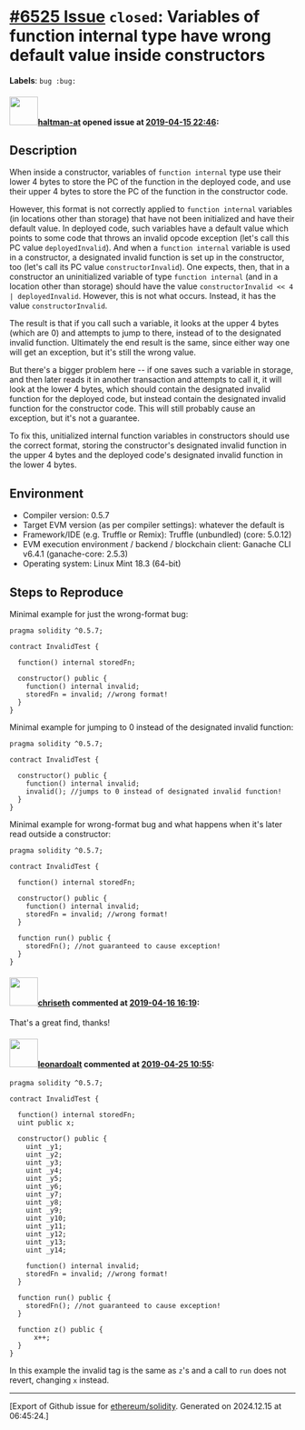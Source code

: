 # [\#6525 Issue](https://github.com/ethereum/solidity/issues/6525) `closed`: Variables of function internal type have wrong default value inside constructors
**Labels**: `bug :bug:`


#### <img src="https://avatars.githubusercontent.com/u/35589221?v=4" width="50">[haltman-at](https://github.com/haltman-at) opened issue at [2019-04-15 22:46](https://github.com/ethereum/solidity/issues/6525):

## Description

When inside a constructor, variables of `function internal` type use their lower 4 bytes to store the PC of the function in the deployed code, and use their upper 4 bytes to store the PC of the function in the constructor code.

However, this format is not correctly applied to `function internal` variables (in locations other than storage) that have not been initialized and have their default value.  In deployed code, such variables have a default value which points to some code that throws an invalid opcode exception (let's call this PC value `deployedInvalid`).  And when a `function internal` variable is used in a constructor, a designated invalid function is set up in the constructor, too (let's call its PC value `constructorInvalid`).  One expects, then, that in a constructor an uninitialized variable of type `function internal` (and in a location other than storage) should have the value `constructorInvalid << 4 | deployedInvalid`.  However, this is not what occurs.  Instead, it has the value `constructorInvalid`.

The result is that if you call such a variable, it looks at the upper 4 bytes (which are 0) and attempts to jump to there, instead of to the designated invalid function.  Ultimately the end result is the same, since either way one will get an exception, but it's still the wrong value.

But there's a bigger problem here -- if one saves such a variable in storage, and then later reads it in another transaction and attempts to call it, it will look at the lower 4 bytes, which should contain the designated invalid function for the deployed code, but instead contain the designated invalid function for the constructor code.  This will still probably cause an exception, but it's not a guarantee.

To fix this, unitialized internal function variables in constructors should use the correct format, storing the constructor's designated invalid function in the upper 4 bytes and the deployed code's designated invalid function in the lower 4 bytes.

## Environment

- Compiler version: 0.5.7
- Target EVM version (as per compiler settings): whatever the default is
- Framework/IDE (e.g. Truffle or Remix): Truffle (unbundled) (core: 5.0.12)
- EVM execution environment / backend / blockchain client: Ganache CLI v6.4.1 (ganache-core: 2.5.3)
- Operating system: Linux Mint 18.3 (64-bit)

## Steps to Reproduce

Minimal example for just the wrong-format bug:

```
pragma solidity ^0.5.7;

contract InvalidTest {

  function() internal storedFn;

  constructor() public {
    function() internal invalid;
    storedFn = invalid; //wrong format!
  }
}
```

Minimal example for jumping to 0 instead of the designated invalid function:
```
pragma solidity ^0.5.7;

contract InvalidTest {

  constructor() public {
    function() internal invalid;
    invalid(); //jumps to 0 instead of designated invalid function!
  }
}
```

Minimal example for wrong-format bug and what happens when it's later read outside a constructor:

```
pragma solidity ^0.5.7;

contract InvalidTest {

  function() internal storedFn;

  constructor() public {
    function() internal invalid;
    storedFn = invalid; //wrong format!
  }

  function run() public {
    storedFn(); //not guaranteed to cause exception!
  }
}
```

#### <img src="https://avatars.githubusercontent.com/u/9073706?v=4" width="50">[chriseth](https://github.com/chriseth) commented at [2019-04-16 16:19](https://github.com/ethereum/solidity/issues/6525#issuecomment-483731328):

That's a great find, thanks!

#### <img src="https://avatars.githubusercontent.com/u/504195?u=ce2facd14af9fd474ebff49f0d44891f56f7500f&v=4" width="50">[leonardoalt](https://github.com/leonardoalt) commented at [2019-04-25 10:55](https://github.com/ethereum/solidity/issues/6525#issuecomment-486624927):

```
pragma solidity ^0.5.7;

contract InvalidTest {

  function() internal storedFn;
  uint public x;
    
  constructor() public {
    uint _y1;
    uint _y2;
    uint _y3;
    uint _y4;
    uint _y5;
    uint _y6;
    uint _y7;
    uint _y8;
    uint _y9;
    uint _y10;
    uint _y11;
    uint _y12;
    uint _y13;
    uint _y14;
    
    function() internal invalid;
    storedFn = invalid; //wrong format!
  }

  function run() public {
    storedFn(); //not guaranteed to cause exception!
  }
  
  function z() public {
      x++;
  }
}
```
In this example the invalid tag is the same as `z`'s and a call to `run` does not revert, changing `x` instead.


-------------------------------------------------------------------------------



[Export of Github issue for [ethereum/solidity](https://github.com/ethereum/solidity). Generated on 2024.12.15 at 06:45:24.]
